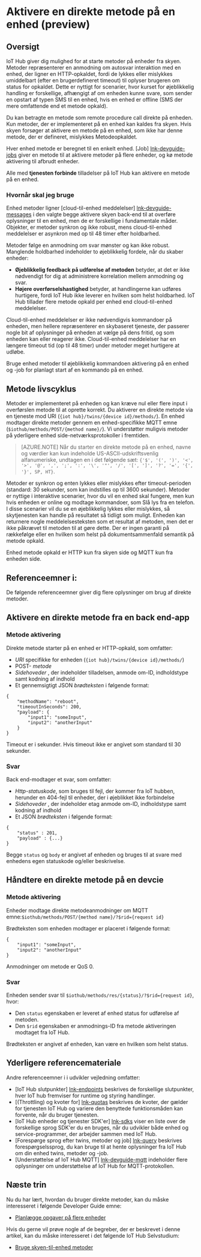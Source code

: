 <properties
 pageTitle="Udvikler guide – direkte metoder | Microsoft Azure"
 description="Azure IoT Hub udvikler guide – brug direkte metoder til at kalde kode på dine enheder"
 services="iot-hub"
 documentationCenter=".net"
 authors="nberdy"
 manager="timlt"
 editor=""/>

<tags
 ms.service="iot-hub"
 ms.devlang="multiple"
 ms.topic="article"
 ms.tgt_pltfrm="na"
 ms.workload="na"
 ms.date="09/30/2016" 
 ms.author="nberdy"/>

# <a name="invoke-a-direct-method-on-a-device-preview"></a>Aktivere en direkte metode på en enhed (preview)

## <a name="overview"></a>Oversigt

IoT Hub giver dig mulighed for at starte metoder på enheder fra skyen. Metoder repræsenterer en anmodning om autosvar interaktion med en enhed, der ligner en HTTP-opkaldet, fordi de lykkes eller mislykkes umiddelbart (efter en brugerdefineret timeout) til oplyser brugeren om status for opkaldet. Dette er nyttigt for scenarier, hvor kurset for øjeblikkelig handling er forskellige, afhængigt af om enheden kunne svare, som sender en opstart af typen SMS til en enhed, hvis en enhed er offline (SMS der mere omfattende end et metode opkald).

Du kan betragte en metode som remote procedure call direkte på enheden. Kun metoder, der er implementeret på en enhed kan kaldes fra skyen. Hvis skyen forsøger at aktivere en metode på en enhed, som ikke har denne metode, der er defineret, mislykkes Metodeopkaldet.

Hver enhed metode er beregnet til en enkelt enhed. [Job] [ lnk-devguide-jobs] giver en metode til at aktivere metoder på flere enheder, og kø metode aktivering til afbrudt enheder.

Alle med **tjenesten forbinde** tilladelser på IoT Hub kan aktivere en metode på en enhed.

### <a name="when-to-use"></a>Hvornår skal jeg bruge

Enhed metoder ligner [cloud-til-enhed meddelelser] [ lnk-devguide-messages] i den valgte begge aktivere skyen back-end til at overføre oplysninger til en enhed, men de er forskellige i fundamentale måder. Objekter, er metoder synkron og ikke robust, mens cloud-til-enhed meddelelser er asynkron med op til 48 timer efter holdbarhed.

Metoder følge en anmodning om svar mønster og kan ikke robust. Manglende holdbarhed indeholder to øjeblikkelig fordele, når du skaber enheder:

- **Øjeblikkelig feedback på udførelse af metoden** betyder, at det er ikke nødvendigt for dig at administrere korrelation mellem anmodning og svar.
- **Højere overførselshastighed** betyder, at handlingerne kan udføres hurtigere, fordi IoT Hub ikke leverer en hvilken som helst holdbarhed. IoT Hub tillader flere metode opkald per enhed end cloud-til-enhed meddelelser.

Cloud-til-enhed meddelelser er ikke nødvendigvis kommandoer på enheden, men hellere repræsenterer en skybaseret tjeneste, der passerer nogle bit af oplysninger på enheden at vælge på dens fritid, og som enheden kan eller reagerer ikke. Cloud-til-enhed meddelelser har en længere timeout tid (op til 48 timer) under metoder meget hurtigere at udløbe.

Bruge enhed metoder til øjeblikkelig kommandoen aktivering på en enhed og -job for planlagt start af en kommando på en enhed.

## <a name="method-lifecycle"></a>Metode livscyklus

Metoder er implementeret på enheden og kan kræve nul eller flere input i overførslen metode til at oprette korrekt. Du aktiverer en direkte metode via en tjeneste mod URI (`{iot hub}/twins/{device id}/methods/`). En enhed modtager direkte metoder gennem en enhed-specifikke MQTT emne (`$iothub/methods/POST/{method name}/`). Vi understøtter muligvis metoder på yderligere enhed side-netværksprotokoller i fremtiden.

> [AZURE.NOTE] Når du starter en direkte metode på en enhed, navne og værdier kan kun indeholde US-ASCII-udskriftsvenlig alfanumeriske, undtagen en i det følgende sæt: ``{'$', '(', ')', '<', '>', '@', ',', ';', ':', '\', '"', '/', '[', ']', '?', '=', '{', '}', SP, HT}``.

Metoder er synkron og enten lykkes eller mislykkes efter timeout-perioden (standard: 30 sekunder, som kan indstilles op til 3600 sekunder). Metoder er nyttige i interaktive scenarier, hvor du vil en enhed skal fungere, men kun hvis enheden er online og modtage kommandoer, som Slå lys fra en telefon. I disse scenarier vil du se en øjeblikkelig lykkes eller mislykkes, så skytjenesten kan handle på resultatet så tidligt som muligt. Enheden kan returnere nogle meddelelsesteksten som et resultat af metoden, men det er ikke påkrævet til metoden til at gøre dette. Der er ingen garanti på rækkefølge eller en hvilken som helst på dokumentsammenfald semantik på metode opkald.

Enhed metode opkald er HTTP kun fra skyen side og MQTT kun fra enheden side.

## <a name="reference-topics"></a>Referenceemner i:

De følgende referenceemner giver dig flere oplysninger om brug af direkte metoder.

## <a name="invoke-a-direct-method-from-a-back-end-app"></a>Aktivere en direkte metode fra en back end-app

### <a name="method-invocation"></a>Metode aktivering

Direkte metode starter på en enhed er HTTP-opkald, som omfatter:

- *URI* specifikke for enheden (`{iot hub}/twins/{device id}/methods/`)
- POST- *metode*
- *Sidehoveder* , der indeholder tilladelsen, anmode om-ID, indholdstype samt kodning af indhold
- Et gennemsigtigt JSON *brødteksten* i følgende format:

```
{
    "methodName": "reboot",
    "timeoutInSeconds": 200,
    "payload": {
        "input1": "someInput",
        "input2": "anotherInput"
    }
}
```

  Timeout er i sekunder. Hvis timeout ikke er angivet som standard til 30 sekunder.
  
### <a name="response"></a>Svar

Back end-modtager et svar, som omfatter:

- *Http-statuskode*, som bruges til fejl, der kommer fra IoT hubben, herunder en 404-fejl til enheder, der i øjeblikket ikke forbindelse
- *Sidehoveder* , der indeholder etag anmode om-ID, indholdstype samt kodning af indhold
- Et JSON *brødteksten* i følgende format:

```
{
    "status" : 201,
    "payload" : {...}
}
```
  
   Begge `status` og `body` er angivet af enheden og bruges til at svare med enhedens egen statuskode og/eller beskrivelse.

## <a name="handle-a-direct-method-on-a-devcie"></a>Håndtere en direkte metode på en devcie

### <a name="method-invocation"></a>Metode aktivering

Enheder modtage direkte metodeanmodninger om MQTT emne:`$iothub/methods/POST/{method name}/?$rid={request id}`

Brødteksten som enheden modtager er placeret i følgende format:

```
{
    "input1": "someInput",
    "input2": "anotherInput"
}
```

Anmodninger om metode er QoS 0.

### <a name="response"></a>Svar

Enheden sender svar til `$iothub/methods/res/{status}/?$rid={request id}`, hvor:

 - Den `status` egenskaben er leveret af enhed status for udførelse af metoden.
 - Den `$rid` egenskaben er anmodnings-ID fra metode aktiveringen modtaget fra IoT Hub.

Brødteksten er angivet af enheden, kan være en hvilken som helst status.

## <a name="additional-reference-material"></a>Yderligere referencemateriale

Andre referenceemner i i udvikler vejledning omfatter:

- [IoT Hub slutpunkter] [ lnk-endpoints] beskrives de forskellige slutpunkter, hver IoT hub fremviser for runtime og styring handlinger.
- [(Throttling) og kvoter for] [ lnk-quotas] beskrives de kvoter, der gælder for tjenesten IoT Hub og variere den benyttede funktionsmåden kan forvente, når du bruger tjenesten.
- [IoT Hub enheder og tjenester SDK'er] [ lnk-sdks] viser en liste over de forskellige sprog SDK'er du en bruges, når du udvikler både enhed og service-programmer, der arbejder sammen med IoT Hub.
- [Forespørge sprog efter twins, metoder og job] [ lnk-query] beskrives forespørgselssprog, du kan bruge til at hente oplysninger fra IoT Hub om din enhed twins, metoder og -job.
- [Understøttelse af IoT Hub MQTT] [ lnk-devguide-mqtt] indeholder flere oplysninger om understøttelse af IoT Hub for MQTT-protokollen.

## <a name="next-steps"></a>Næste trin

Nu du har lært, hvordan du bruger direkte metoder, kan du måske interesseret i følgende Developer Guide emne:

- [Planlægge opgaver på flere enheder][lnk-devguide-jobs]

Hvis du gerne vil prøve nogle af de begreber, der er beskrevet i denne artikel, kan du måske interesseret i det følgende IoT Hub Selvstudium:

- [Bruge skyen-til-enhed metoder][lnk-methods-tutorial]

<!-- links and images -->

[lnk-endpoints]: iot-hub-devguide-endpoints.md
[lnk-quotas]: iot-hub-devguide-quotas-throttling.md
[lnk-sdks]: iot-hub-devguide-sdks.md
[lnk-query]: iot-hub-devguide-query-language.md
[lnk-devguide-mqtt]: iot-hub-mqtt-support.md

[lnk-devguide-jobs]: iot-hub-devguide-jobs.md
[lnk-methods-tutorial]: iot-hub-c2d-methods.md
[lnk-devguide-messages]: iot-hub-devguide-messaging.md
